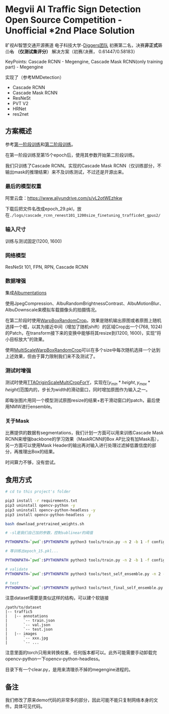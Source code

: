 # Megvii AI Traffic Sign Detection Open Source Competition - Unofficial *2nd Place Solution

旷视AI智慧交通开源赛道 电子科技大学-[Diggers团队](https://diggers.ai) 初赛第二名，决赛**非正式**<del>第二名</del> **（仅测试集评分）** 解决方案（初赛/决赛， 0.61447/0.58183）

KeyPoints: Cascade RCNN - Megengine, Cascade Mask RCNN(only training part) - Megengine

实现了（参考MMDetection）

- Cascade RCNN
- Cascade Mask RCNN
- ResNeSt
- PVT V2
- HRNet
- res2net

## 方案概述

参考[第一阶段训练](./configs/cascade_rcnn_renest101_1200size_trafficdet.py)和[第二阶段训练](./configs/cascade_rcnn_renest101_1200size_finetuning_trafficdet.py)。

在第一阶段训练至第15个epoch后，使用其参数开始第二阶段训练。

我们只训练了Cascade RCNN。实现的Cascade Mask RCNN（仅训练部分，不输出mask的推理结果）来不及训练测试，不过还是开源出来。

### 最后的模型权重

阿里云盘：https://www.aliyundrive.com/s/vL2otWEzhkw

下载后把文件名改成epoch_29.pkl，放在```./logs/cascade_rcnn_renest101_1200size_finetuning_trafficdet_gpus2/```

### 输入尺寸

训练与测试固定(1200, 1600)

### 网络模型

ResNeSt 101, FPN, RPN, Cascade RCNN

### 数据增强

集成[Albumentations](./tools/albu_transform.py)

使用JpegCompression、AlbuRandomBrightnessContrast、AlbuMotionBlur、AlbuDownscale来模拟车载摄像头的拍摄情况。

在第二阶段时使用[WarpBoxRandomCrop](./tools/albu_transform.py#L140-L240)。效果是随机输出原图或者原图上随机选择一个框，以其为接近中间（增加了随机shift）的区域Crop出一个(768, 1024)的Patch，在transform接下来的变换中能够将其resize到(1200, 1600)，实现“将小目标放大”的效果。

使用[MultiScaleWarpBoxRandomCrop](./tools/albu_transform.py#L242-L257)可以在多个size中每次随机选择一个达到上述效果，但由于算力限制我们来不及测试了。

### 测试时增强

测试时使用[TTAOriginScaleMultiCropForY](./tools/tta_transform.py#L9-L23)，实现在$[y_{min} * height, y_{max} * height]$范围内的，步长为width的滑动窗口，同时增加原图作为输入之一。

即每张图片用同一个模型测试原图resize的结果+若干滑动窗口的patch，最后使用NMW进行ensemble。

### 关于Mask

比赛提供的数据有segmentations，我们计划一方面可以用来训练Cascade Mask RCNN来增强backbone的学习效果（MaskRCNN的Box AP比没有加Mask高），另一方面可以使用Mask Header的输出再对输入进行处理过滤掉低置信度的部分，再推理出Box的结果。

时间算力不够，没有尝试。

## 食用方式

```bash
# cd to this project's folder

pip3 install -r requirements.txt
pip3 uninstall opencv-python -y
pip3 uninstall opencv-python-headless -y
pip3 install opencv-python-headless -y

bash download_pretrained_weights.sh

# -sl是我们自己加的参数，控制sublinear的阈值

PYTHONPATH=`pwd`:$PYTHONPATH python3 tools/train.py -n 2 -b 1 -f configs/cascade_rcnn_renest101_1200size_trafficdet.py -d /path/to/dataset/ -sl 8

# 等训练出epoch_15.pkl...

PYTHONPATH=`pwd`:$PYTHONPATH python3 tools/train.py -n 2 -b 1 -f configs/cascade_rcnn_renest101_1200size_finetuning_trafficdet.py -d /path/to/dataset/ -w logs/cascade_rcnn_renest101_1200size_trafficdet_gpus2/epoch_15.pkl -sl 8

# validate
PYTHONPATH=`pwd`:$PYTHONPATH python3 tools/test_self_ensemble.py -n 2 -se 29 -f configs/cascade_rcnn_renest101_1200size_finetuning_trafficdet.py -d /path/to/dataset/

# test
PYTHONPATH=`pwd`:$PYTHONPATH python3 tools/test_final_self_ensemble.py -n 2 -se 29 -f configs/cascade_rcnn_renest101_1200size_finetuning_trafficdet.py -d /path/to/dataset/

```

注意dataset需要是类似这样的结构，可以建个软链接

```
/path/to/dataset
|-- traffic5
|   |-- annotations
|       `-- train.json
|       `-- val.json
|       `-- test.json
|   |-- images
|       `-- xxx.jpg
|       `-- ...
```

注意里面的torch只用来转换权重，任何版本都可以。此外可能需要手动卸载完opencv-python一下opencv-python-headless。

目录下有一个clear.py，是用来清理杀不掉的megengine进程的。

## 备注

我们修改了原来demo代码的非常多的部分，因此可能不能只复制网络本身的文件。具体可见代码。

